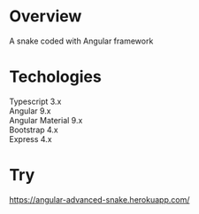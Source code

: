 # Overview
A snake coded with Angular framework

# Techologies
Typescript 3.x  
Angular 9.x  
Angular Material 9.x  
Bootstrap 4.x  
Express 4.x  

# Try
https://angular-advanced-snake.herokuapp.com/